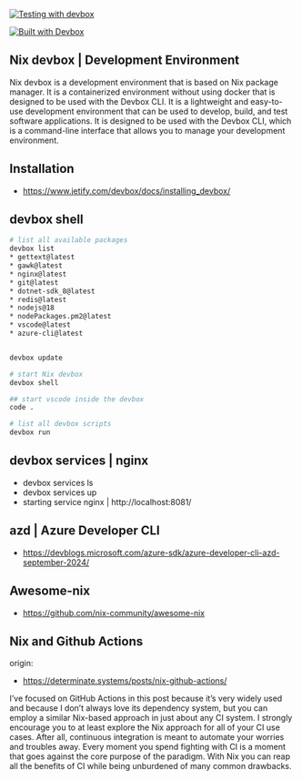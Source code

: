 
[![Testing with devbox](https://github.com/Jalalhejazi/devbox/actions/workflows/devbox-test.yml/badge.svg)](https://github.com/Jalalhejazi/devbox/actions/workflows/devbox-test.yml)


[![Built with Devbox](https://www.jetify.com/img/devbox/shield_galaxy.svg)](https://www.jetify.com/devbox/docs/contributor-quickstart/)



## Nix devbox | Development Environment 

Nix devbox is a development environment that is based on Nix package manager. It is a containerized environment without using docker that is designed to be used with the Devbox CLI. It is a lightweight and easy-to-use development environment that can be used to develop, build, and test software applications. It is designed to be used with the Devbox CLI, which is a command-line interface that allows you to manage your development environment.



## Installation
- https://www.jetify.com/devbox/docs/installing_devbox/



## devbox shell 
```bash
# list all available packages 
devbox list 
* gettext@latest
* gawk@latest
* nginx@latest
* git@latest
* dotnet-sdk_8@latest
* redis@latest
* nodejs@18
* nodePackages.pm2@latest
* vscode@latest
* azure-cli@latest


devbox update

# start Nix devbox
devbox shell

## start vscode inside the devbox 
code . 

# list all devbox scripts
devbox run 

```


## devbox services | nginx 
- devbox services ls
- devbox services up
- starting service nginx | http://localhost:8081/



## azd | Azure Developer CLI 
- https://devblogs.microsoft.com/azure-sdk/azure-developer-cli-azd-september-2024/


## Awesome-nix
- https://github.com/nix-community/awesome-nix


## Nix and Github Actions

origin:
- https://determinate.systems/posts/nix-github-actions/

I’ve focused on GitHub Actions in this post because it’s very widely used and because I don’t always love its dependency system, but you can employ a similar Nix-based approach in just about any CI system. I strongly encourage you to at least explore the Nix approach for all of your CI use cases. After all, continuous integration is meant to automate your worries and troubles away. Every moment you spend fighting with CI is a moment that goes against the core purpose of the paradigm. With Nix you can reap all the benefits of CI while being unburdened of many common drawbacks.



